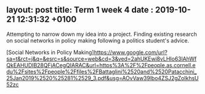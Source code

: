 
layout: post
title: Term 1 week 4
date : 2019-10-21 12:31:32 +0100
---

Attempting to narrow down my idea into a project. 
Finding existing research on social networks in policy making following a politics student's advice.

[Social Networks in Policy Making]https://www.google.com/url?sa=t&rct=j&q=&esrc=s&source=web&cd=3&ved=2ahUKEwi8vLHIo63lAhWfQkEAHUDIB28QFjACegQIARAC&url=https%3A%2F%2Fpeople.as.cornell.edu%2Fsites%2Fpeople%2Ffiles%2FBattaglini%2520and%2520Patacchini_25Jan2019%2520%25281%2529_3.pdf&usg=AOvVaw39lbo4ZSJ2gZoIkhsU52zc

